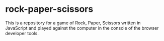 # rock-paper-scissors
This is a repository for a game of Rock, Paper, Scissors written in JavaScript and played against the computer in the console of the browser developer tools.
